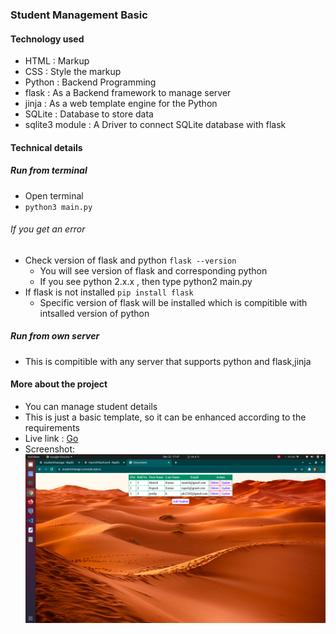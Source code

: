 ### Student Management Basic
#### Technology used
- HTML : Markup
- CSS : Style the markup
- Python : Backend Programming
- flask : As a Backend framework to manage server
- jinja : As a web template engine for the Python
- SQLite : Database to store data
- sqlite3 module : A Driver to connect SQLite database with flask
#### Technical details
##### Run from terminal
- Open terminal
- ```python3 main.py```
###### If you get an error
- Check version of flask and python ```flask --version```
   - You will see version of flask and corresponding python
   - If you see python 2.x.x , then type python2 main.py
-  If flask is not installed ```pip install flask```
   -  Specific version of flask will be installed which is compitible with intsalled version of python
##### Run from own server
- This is compitible with any server that supports python and flask,jinja
#### More about the project
- You can manage student details
- This is just a basic template, so it can be enhanced according to the requirements
- Live link : [Go](https://studentmanage.curecode.repl.co/)
- Screenshot: ![screenshot](static/studentmanage.png)
